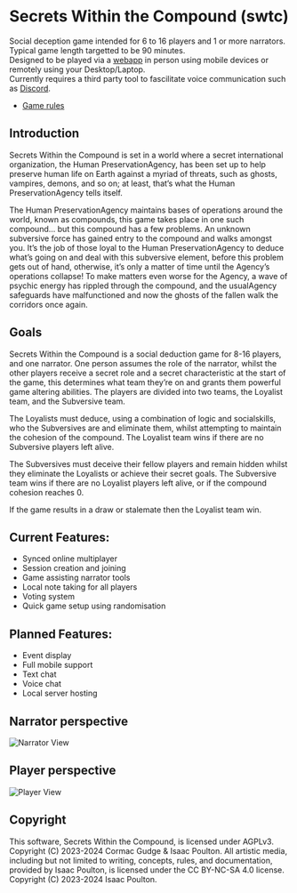 # Secrets Within the Compound (swtc)
Social deception game intended for 6 to 16 players and 1 or more narrators. \
Typical game length targetted to be 90 minutes. \
Designed to be played via a [webapp](https://cormacgudge.xyz/swtc) in person using mobile devices or remotely using your Desktop/Laptop. \
Currently requires a third party tool to fascilitate voice communication such as [Discord](https://discord.gg/j9JuuRwv8x).
- [Game rules](https://drive.google.com/file/d/1BSgDm_VNXi-e2_0v5L5Xd781-kFyde7k/preview)

## Introduction
Secrets Within the Compound is set in a world where a secret international organization, the
Human PreservationAgency, has been set up to help preserve human life on Earth against a myriad
of threats, such as ghosts, vampires, demons, and so on; at least, that’s what the Human
PreservationAgency tells itself.

The Human PreservationAgency maintains bases of operations around the world, known as
compounds, this game takes place in one such compound... but this compound has a few problems.
An unknown subversive force has gained entry to the compound and walks amongst you. It’s the
job of those loyal to the Human PreservationAgency to deduce what’s going on and deal with this
subversive element, before this problem gets out of hand, otherwise, it’s only a matter of time until
the Agency’s operations collapse! To make matters even worse for the Agency, a wave of psychic
energy has rippled through the compound, and the usualAgency safeguards have malfunctioned and
now the ghosts of the fallen walk the corridors once again.

## Goals
Secrets Within the Compound is a social deduction game for 8-16 players, and one
narrator. One person assumes the role of the narrator, whilst the other players receive a secret role
and a secret characteristic at the start of the game, this determines what team they’re on and grants
them powerful game altering abilities. The players are divided into two teams, the Loyalist team, and
the Subversive team.

The Loyalists must deduce, using a combination of logic and socialskills, who the
Subversives are and eliminate them, whilst attempting to maintain the cohesion of the compound.
The Loyalist team wins if there are no Subversive players left alive.

The Subversives must deceive their fellow players and remain hidden whilst they eliminate
the Loyalists or achieve their secret goals. The Subversive team wins if there are no Loyalist players
left alive, or if the compound cohesion reaches 0.

If the game results in a draw or stalemate then the Loyalist team win.

## Current Features:
- Synced online multiplayer
- Session creation and joining
- Game assisting narrator tools
- Local note taking for all players
- Voting system
- Quick game setup using randomisation
  
## Planned Features:
- Event display
- Full mobile support
- Text chat
- Voice chat
- Local server hosting

## Narrator perspective
![Narrator View](https://i.imgur.com/NFBahit.png)

## Player perspective
![Player View](https://i.imgur.com/ivnFfuj.png)

## Copyright

This software, Secrets Within the Compound, is licensed under AGPLv3. Copyright (C) 2023-2024 Cormac Gudge & Isaac Poulton.
All artistic media, including but not limited to writing, concepts, rules, and documentation, provided by Isaac Poulton, is licensed under the CC BY-NC-SA 4.0 license. Copyright (C) 2023-2024 Isaac Poulton.

